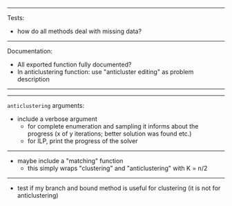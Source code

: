 
---

Tests:

- how do all methods deal with missing data?

---

Documentation:

- All exported function fully documented?
- In anticlustering function: use "anticluster editing" as problem 
  description

---

---

`anticlustering` arguments:

- include a verbose argument
    + for complete enumeration and sampling 
      it informs about the progress (x of y iterations; better solution 
      was found etc.)
    + for ILP, print the progress of the solver

--- 

- maybe include a "matching" function
    + this simply wraps "clustering" and "anticlustering" with 
      K = n/2

---

- test if my branch and bound method is useful for clustering 
  (it is not for anticlustering)
